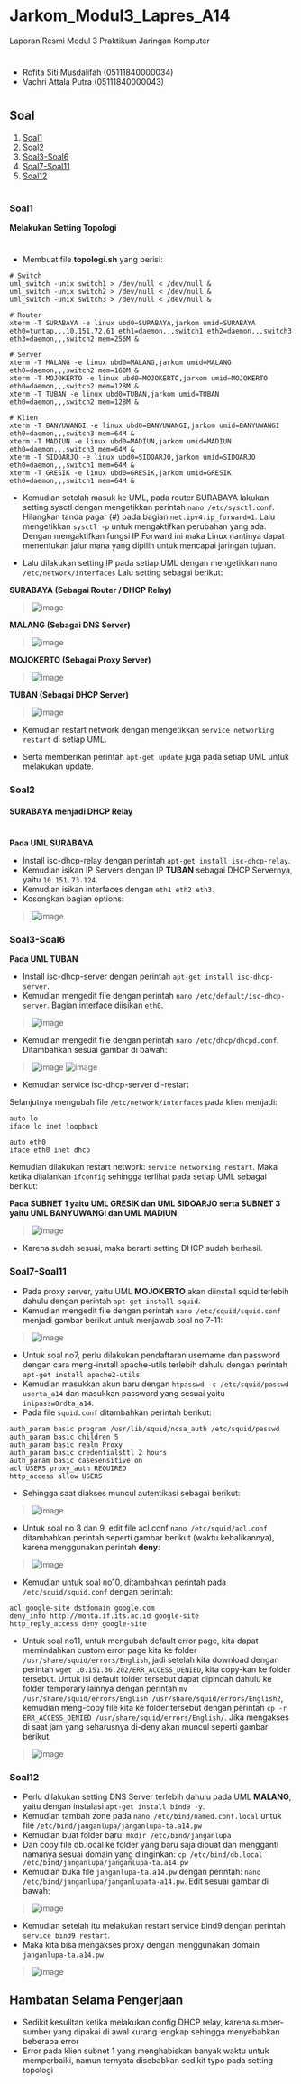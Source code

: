 # Jarkom_Modul3_Lapres_A14
Laporan Resmi Modul 3 Praktikum Jaringan Komputer
#
- Rofita Siti Musdalifah    (05111840000034)
- Vachri Attala Putra       (05111840000043)
#

## Soal
1. [Soal1](#soal1)
2. [Soal2](#soal2)
3. [Soal3-Soal6](#Soal3-Soal6)
4. [Soal7-Soal11](#Soal7-Soal11)
5. [Soal12](#soal12)
#

### Soal1

**Melakukan Setting Topologi**
#
- Membuat file **topologi.sh** yang berisi:
```
# Switch
uml_switch -unix switch1 > /dev/null < /dev/null &
uml_switch -unix switch2 > /dev/null < /dev/null &
uml_switch -unix switch3 > /dev/null < /dev/null &

# Router
xterm -T SURABAYA -e linux ubd0=SURABAYA,jarkom umid=SURABAYA eth0=tuntap,,,10.151.72.61 eth1=daemon,,,switch1 eth2=daemon,,,switch3 eth3=daemon,,,switch2 mem=256M &

# Server
xterm -T MALANG -e linux ubd0=MALANG,jarkom umid=MALANG eth0=daemon,,,switch2 mem=160M &
xterm -T MOJOKERTO -e linux ubd0=MOJOKERTO,jarkom umid=MOJOKERTO eth0=daemon,,,switch2 mem=128M &
xterm -T TUBAN -e linux ubd0=TUBAN,jarkom umid=TUBAN eth0=daemon,,,switch2 mem=128M &

# Klien
xterm -T BANYUWANGI -e linux ubd0=BANYUWANGI,jarkom umid=BANYUWANGI eth0=daemon,,,switch3 mem=64M &
xterm -T MADIUN -e linux ubd0=MADIUN,jarkom umid=MADIUN eth0=daemon,,,switch3 mem=64M &
xterm -T SIDOARJO -e linux ubd0=SIDOARJO,jarkom umid=SIDOARJO eth0=daemon,,,switch1 mem=64M &
xterm -T GRESIK -e linux ubd0=GRESIK,jarkom umid=GRESIK eth0=daemon,,,switch1 mem=64M &
```

- Kemudian setelah masuk ke UML, pada router SURABAYA lakukan setting sysctl dengan mengetikkan perintah ```nano /etc/sysctl.conf```. Hilangkan tanda pagar (#) pada bagian ```net.ipv4.ip_forward=1```. Lalu mengetikkan ```sysctl -p``` untuk mengaktifkan perubahan yang ada. Dengan mengaktifkan fungsi IP Forward ini maka Linux nantinya dapat menentukan jalur mana yang dipilih untuk mencapai jaringan tujuan.

- Lalu dilakukan setting IP pada setiap UML dengan mengetikkan ```nano /etc/network/interfaces``` Lalu setting sebagai berikut:

**SURABAYA (Sebagai Router / DHCP Relay)**

> ![image](assets/0.1.PNG)

**MALANG (Sebagai DNS Server)**

> ![image](assets/0.2.PNG)


**MOJOKERTO (Sebagai Proxy Server)**

> ![image](assets/0.3.PNG)


**TUBAN (Sebagai DHCP Server)**

> ![image](assets/0.4.PNG)

- Kemudian restart network dengan mengetikkan ```service networking restart``` di setiap UML.

- Serta memberikan perintah ```apt-get update``` juga pada setiap UML untuk melakukan update.

### Soal2
#### SURABAYA menjadi DHCP Relay
#
**Pada UML SURABAYA**
- Install isc-dhcp-relay dengan perintah ```apt-get install isc-dhcp-relay```.
- Kemudian isikan IP Servers dengan IP **TUBAN** sebagai DHCP Servernya, yaitu ```10.151.73.124```.
- Kemudian isikan interfaces dengan ```eth1 eth2 eth3```.
- Kosongkan bagian options:

> ![image](assets/2.0.PNG)


### Soal3-Soal6
**Pada UML TUBAN**
- Install isc-dhcp-server dengan perintah ```apt-get install isc-dhcp-server```.
- Kemudian mengedit file dengan perintah ```nano /etc/default/isc-dhcp-server```. Bagian interface diisikan ```eth0```.

> ![image](assets/2.1.PNG)

- Kemudian mengedit file dengan perintah ```nano /etc/dhcp/dhcpd.conf```. Ditambahkan sesuai gambar di bawah:

> ![image](assets/3-5-6.PNG)
> ![image](assets/4-5-6.PNG)

- Kemudian service isc-dhcp-server di-restart 


Selanjutnya mengubah file ```/etc/network/interfaces``` pada klien menjadi:

```
auto lo
iface lo inet loopback

auto eth0
iface eth0 inet dhcp
```

Kemudian dilakukan restart network: ```service networking restart```.
Maka ketika dijalankan ```ifconfig``` sehingga terlihat pada setiap UML sebagai berikut:

**Pada SUBNET 1 yaitu UML GRESIK dan UML SIDOARJO serta SUBNET 3 yaitu UML BANYUWANGI dan UML MADIUN**

> ![image](assets/3-4.PNG)

- Karena sudah sesuai, maka berarti setting DHCP sudah berhasil.

### Soal7-Soal11
- Pada proxy server, yaitu UML **MOJOKERTO** akan diinstall squid terlebih dahulu dengan perintah ```apt-get install squid```.
- Kemudian mengedit file dengan perintah ```nano /etc/squid/squid.conf``` menjadi gambar berikut untuk menjawab soal no 7-11:

> ![image](assets/10.PNG)

- Untuk soal no7, perlu dilakukan pendaftaran username dan password dengan cara meng-install apache-utils terlebih dahulu dengan perintah ```apt-get install apache2-utils```.
- Kemudian masukkan akun baru dengan ```htpasswd -c /etc/squid/passwd userta_a14``` dan masukkan password yang sesuai yaitu ```inipassw0rdta_a14```.
- Pada file ```squid.conf``` ditambahkan perintah berikut:
```
auth_param basic program /usr/lib/squid/ncsa_auth /etc/squid/passwd
auth_param basic children 5
auth_param basic realm Proxy
auth_param basic credentialsttl 2 hours
auth_param basic casesensitive on
acl USERS proxy_auth REQUIRED
http_access allow USERS
```
- Sehingga saat diakses muncul autentikasi sebagai berikut:

> ![image](assets/7.3.PNG)

- Untuk soal no 8 dan 9, edit file acl.conf ```nano /etc/squid/acl.conf``` ditambahkan perintah seperti gambar berikut (waktu kebalikannya), karena menggunakan perintah **deny**:

> ![image](assets/8-9-2.PNG)

- Kemudian untuk soal no10, ditambahkan perintah pada ```/etc/squid/squid.conf``` dengan perintah:
```
acl google-site dstdomain google.com
deny_info http://monta.if.its.ac.id google-site
http_reply_access deny google-site
```

- Untuk soal no11, untuk mengubah default error page, kita dapat memindahkan custom error page kita ke folder ```/usr/share/squid/errors/English```, jadi setelah kita download dengan perintah ```wget 10.151.36.202/ERR_ACCESS_DENIED```, kita copy-kan ke folder tersebut. Untuk isi default folder tersebut dapat dipindah dahulu ke folder temporary lainnya dengan perintah ```mv /usr/share/squid/errors/English /usr/share/squid/errors/English2```, kemudian meng-copy file kita ke folder tersebut dengan perintah ```cp -r ERR_ACCESS_DENIED /usr/share/squid/errors/English/```. Jika mengakses di saat jam yang seharusnya di-deny akan muncul seperti gambar berikut:

> ![image](assets/11.1.PNG)

### Soal12
- Perlu dilakukan setting DNS Server terlebih dahulu pada UML **MALANG**, yaitu dengan instalasi ```apt-get install bind9 -y```.
- Kemudian tambah zone pada ```nano /etc/bind/named.conf.local``` untuk file ```/etc/bind/janganlupa/janganlupa-ta.a14.pw```
- Kemudian buat folder baru: ```mkdir /etc/bind/janganlupa```
- Dan copy file db.local ke folder yang baru saja dibuat dan mengganti namanya sesuai domain yang diinginkan: ```cp /etc/bind/db.local /etc/bind/janganlupa/janganlupa-ta.a14.pw```
- Kemudian buka file ```janganlupa-ta.a14.pw``` dengan perintah: ```nano /etc/bind/janganlupa/janganlupata-a14.pw```. Edit sesuai gambar di bawah:

> ![image](assets/12.PNG)

- Kemudian setelah itu melakukan restart service bind9 dengan perintah ```service bind9 restart```.
- Maka kita bisa mengakses proxy dengan menggunakan domain ```janganlupa-ta.a14.pw```

> ![image](assets/12.1.PNG)



##  Hambatan Selama Pengerjaan
- Sedikit kesulitan ketika melakukan config DHCP relay, karena sumber-sumber yang dipakai di awal kurang lengkap sehingga menyebabkan beberapa error
- Error pada klien subnet 1 yang menghabiskan banyak waktu untuk memperbaiki, namun ternyata disebabkan sedikit typo pada setting topologi
